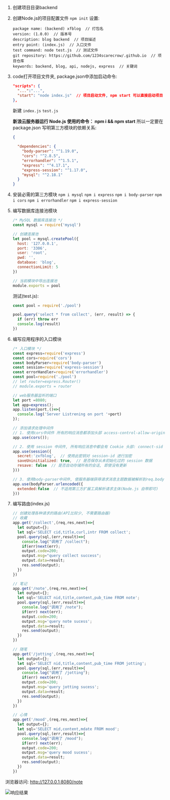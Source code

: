 1. 创建项目目录backend

2. 创建Node.js的项目配置文件
    `npm init`
    设置:
    ```
    package name: (backend) xfblog  // 打包名
    version: (1.0.0)  // 版本号
    description: blog backend  // 项目描述
    entry point: (index.js)  // 入口文件
    test command: node test.js  // 测试文件
    git repository: https://github.com/1234scarecrow/.github.io  // 项目仓库
    keywords: backend, blog, api, nodejs, express  // 关键词
    ```

3. code打开项目文件夹, package.json中添加启动命令:
    ```json
    "scripts": {
      "...":"...",
      "start": "node index.js"  // 项目启动文件, npm start 可以直接启动项目
    },
    ```

    新建 `index.js` `test.js`

    **新浪云服务器运行 Node.js 使用的命令： npm i && npm start**
    所以一定要在 package.json 写明第三方模块的依赖关系:
    
    ```json
    {
        
      "dependencies": {
        "body-parser": "^1.19.0",
        "cors": "^2.8.5",
        "errorhandler": "^1.5.1",
        "express": "^4.17.1",
        "express-session": "^1.17.0",
        "mysql": "^2.18.1"
      }
    }
    ```
    
4. 安装必需的第三方模块
    `npm i mysql`
    `npm i express`
    `npm i body-parser`
    `npm i cors`
    `npm i errorhandler`
    `npm i express-session`
    
5. 编写数据库连接池模块

    ```js
    /* MySQL 数据库连接池 */
    const mysql = require('mysql')
    
    // 创建连接池
    let pool = mysql.createPool({
      host: '127.0.0.1',
      port: '3306',
      user: 'root',
      pwd: '',
      database: 'blog',
      connectionLimit: 5
    })
    
    // 当前模块中导出连接池
    module.exports = pool
    ```

    测试(test.js):

    ```js
    const pool = require('./pool')
    
    pool.query('select * from collect', (err, result) => {
      if (err) throw err
      console.log(result)
    })
    ```

6. 编写应用程序的入口模块

    ```js
    /* 入口模块 */
    const express=require('express')
    const cors=require('cors')
    const bodyParser=require('body-parser')
    const session=require('express-session')
    const errorHandler=require('errorhandler')
    const pool=require('./pool')
    // let router=express.Router()
    // module.exports = router
    
    // web服务器监听的端口
    let port =8080;
    let app=express();
    app.listen(port,()=>{
      console.log('Server Listrening on port '+port)
    });
    
    // 添加请求处理中间件
    // 1. 使用cors中间件 所有的响应消息都添加头部 access-control-allow-origin
    app.use(cors());
    
    // 2. 使用 session 中间件, 所有响应消息中都会有 Cookie 头部: connect-sid
    app.use(session({
      secret:'zxfblog',  // 使用此密钥对 session-id 进行加密
      saveUninitialized: true,  // 是否保存从未初始化过的 session 数据
      resave: false  // 是否自动存储所有的会话, 即使没有更新
    }))
    
    // 3. 使用body-parser中间件, 使服务器端获得请求消息主题数据被解析到req.body
    app.use(bodyParser.urlencoded({
      extended:false  // 不适用第三方扩展工具解析请求主体(Node.js 自带即可)
    }))
    ```

7. 编写路由(index.js)

   ```js
   // 创建处理各种请求的路由(API比较少, 不需要路由器)
   // 收藏
   app.get('/collect',(req,res,next)=>{
     let output={};
     let sql='SELECT cid,title,curl,intr FROM collect';
     pool.query(sql,(err,result)=>{
       console.log("调用了 /collect");
       if(err)next(err);
       output.code=200;
       output.msg="query collect success";
       output.data=result;
       res.send(output);
     })
   })
   
   // 笔记
   app.get('/note',(req,res,next)=>{
     let output={};
     let sql='SELECT nid,title,content,pub_time FROM note';
     pool.query(sql,(err,result)=>{
       console.log("调用了 /note");
       if(err) next(err);
       output.code=200;
       output.msg='query note sucess';
       output.data=result;
       res.send(output);
     })
   })
   
   // 随笔
   app.get('/jotting',(req,res,next)=>{
     let output={};
     let sql='SELECT nid,title,content,pub_time FROM jotting';
     pool.query(sql,(err,result)=>{
       console.log("调用了 /jotting");
       if(err) next(err);
       output.code=200;
       output.msg='query jotting sucess';
       output.data=result;
       res.send(output);
     })
   })
   
   // 心情
   app.get('/mood',(req,res,next)=>{
     let output={};
     let sql='SELECT mid,content,mdate FROM mood';
     pool.query(sql,(err,result)=>{
       console.log("调用了 /mood");
       if(err) next(err);
       output.code=200;
       output.msg='query mood sucess';
       output.data=result;
       res.send(output);
     })
   })
   ```

   

浏览器访问: http://127.0.0.1:8080/note

![响应结果](https://s2.ax1x.com/2020/03/06/3OS8QU.png)